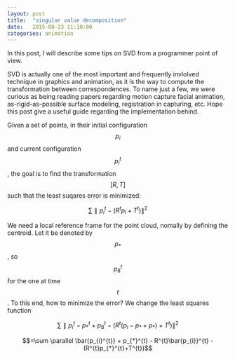 ```yaml
---
layout: post
title:  "singular value decomposition"
date:   2015-08-23 11:10:00
categories: animation
---
```

In this post, I will describe some tips on SVD from a programmer point of view.

SVD is actually one of the most important and frequently invlolved technique in graphics and animation, as it is the way to compute the transformation between correspondences. To name just a few, we were curious as being reading papers regarding motion capture facial animation, as-rigid-as-possible surface modeling, registration in capturing, etc. Hope this post give a useful guide regarding the implementation behind.


Given a set of points, in their initial configuration $$p_{i}$$ and current configuration $$p_{i}^{t}$$, the goal is to find the transformation $$[R, T]$$ such that the least suqares error is minimized:

$$ \sum \parallel p_{i}^{t}-(R^{t}p_{i}+T^{t})\parallel^{2} $$

We need a local reference frame for the point cloud, nomally by defining the centroid. Let it be denoted by $$p_{*}$$, so $$p_{8}^{t}$$ for the one at time $$t$$. To this end, how to minimize the error? We change the least squares function

$$ \sum \parallel p_{i}^{t}-p_{*}^{t}+p_{8}^{t}-(R^{t}(p_{i}-p_{*}+p_{*})+T^{t})\parallel^{2} $$

$$=\sum \parallel \bar{p_{i}^{t}} + p_{*}^{t} - R^{t}\bar{p_{i}}^{t} - (R^{t}p_{*}^{t}+T^{t})$$

